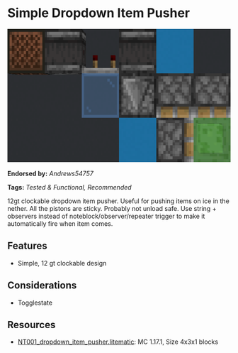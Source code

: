 # Simple Dropdown Item Pusher
<img alt="dropdown_item_pusher.png" src="images/dropdown_item_pusher.png?raw=1" height="300px">

**Endorsed by:** *Andrews54757*

**Tags:** *Tested & Functional, Recommended*

12gt clockable dropdown item pusher. Useful for pushing items on ice in the nether. All the pistons are sticky. Probably not unload safe. Use string + observers instead of noteblock/observer/repeater trigger to make it automatically fire when item comes.

## Features
- Simple, 12 gt clockable design

## Considerations
- Togglestate

## Resources
- [NT001_dropdown_item_pusher.litematic](attachments/NT001_dropdown_item_pusher.litematic): MC 1.17.1, Size 4x3x1 blocks
